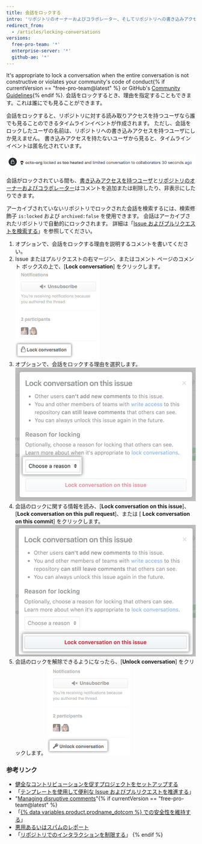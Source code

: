```yaml
---
title: 会話をロックする
intro: 'リポジトリのオーナーおよびコラボレーター、そしてリポジトリへの書き込みアクセスを持つユーザは、過熱した議論を和らげるために、Issue、プルリクエスト、およびコミットに関する会話を、恒久的または一時的にロックすることができます。'
redirect_from:
  - /articles/locking-conversations
versions:
  free-pro-team: '*'
  enterprise-server: '*'
  github-ae: '*'
---
```


It's appropriate to lock a conversation when the entire conversation is not constructive or violates your community's code of conduct{% if currentVersion == "free-pro-team@latest" %} or GitHub's [Community Guidelines](/articles/github-community-guidelines){% endif %}. 会話をロックするとき、理由を指定することもできます。これは誰にでも見ることができます。

会話をロックすると、リポジトリに対する読み取りアクセスを持つユーザなら誰でも見ることのできるタイムラインイベントが作成されます。 ただし、会話をロックしたユーザの名前は、リポジトリへの書き込みアクセスを持つユーザにしか見えません。 書き込みアクセスを持たないユーザから見ると、タイムラインイベントは匿名化されています。

![ロックした会話について匿名化されたタイムラインイベント](/assets/images/help/issues/anonymized-timeline-entry-for-locked-conversation.png)

会話がロックされている間も、[書き込みアクセスを持つユーザ](/articles/repository-permission-levels-for-an-organization/)と[リポジトリのオーナーおよびコラボレーター](/articles/permission-levels-for-a-user-account-repository/#collaborator-access-on-a-repository-owned-by-a-user-account)はコメントを追加または削除したり、非表示にしたりできます。

アーカイブされていないリポジトリでロックされた会話を検索するには、検索修飾子 `is:locked` および `archived:false` を使用できます。 会話はアーカイブされたリポジトリで自動的にロックされます。 詳細は「[Issue およびプルリクエストを検索する](/articles/searching-issues-and-pull-requests#search-based-on-whether-a-conversation-is-locked)」を参照してください。

1. オプションで、会話をロックする理由を説明するコメントを書いてください。
2. Issue またはプルリクエストの右マージン、またはコメント ページのコメント ボックスの上で、[**Lock conversation**] をクリックします。 ![[Lock conversation] リンク](/assets/images/help/repository/lock-conversation.png)
3. オプションで、会話をロックする理由を選択します。 ![会話をロックする理由のメニュー](/assets/images/help/repository/locking-conversation-reason-menu.png)
4. 会話のロックに関する情報を読み、[**Lock conversation on this issue**]、[**Lock conversation on this pull request**]、または [ **Lock conversation on this commit**] をクリックします。 ![ロックを確定するダイアログ ボックス](/assets/images/help/repository/lock-conversation-confirm-with-reason.png)
5. 会話のロックを解除できるようになったら、[**Unlock conversation**] をクリックします。 ![[Unlock conversation] リンク](/assets/images/help/repository/unlock-conversation.png)

### 参考リンク

- [健全なコントリビューションを促すプロジェクトをセットアップする](/articles/setting-up-your-project-for-healthy-contributions)
- 「[テンプレートを使用して便利な Issue およびプルリクエストを推進する](/github/building-a-strong-community/using-templates-to-encourage-useful-issues-and-pull-requests)」
- "[Managing disruptive comments](/articles/managing-disruptive-comments)"{% if currentVersion == "free-pro-team@latest" %}
- 「[{% data variables.product.prodname_dotcom %} での安全性を維持する](/github/building-a-strong-community/maintaining-your-safety-on-github)」
- [悪用あるいはスパムのレポート](/articles/reporting-abuse-or-spam)
- 「[リポジトリでのインタラクションを制限する](/github/building-a-strong-community/limiting-interactions-in-your-repository)」
{% endif %}
